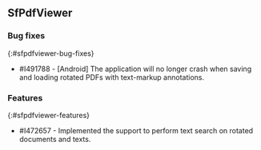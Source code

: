 ## SfPdfViewer

### Bug fixes
{:#sfpdfviewer-bug-fixes}

* \#I491788 - [Android] The application will no longer crash when saving and loading rotated PDFs with text-markup annotations.

### Features
{:#sfpdfviewer-features}

* \#I472657 - Implemented the support to perform text search on rotated documents and texts.